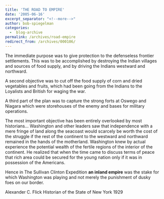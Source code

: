 ```yaml
---
title: 'THE ROAD TO EMPIRE'
date: '2005-06-16'
excerpt_separator: "<!--more-->"
author: bob-spiegelman
categories:
  -  blog-archive
permalink: /archives/road-empire
redirect_from: /archives/000106/
---
```



The immediate purpose was to give protection to the defenseless frontier settlements. This was to be accomplished by destroying the Indian villages and sources of food supply, and by driving the Indians westward and northward.

A second objective was to cut off the food supply of corn and dried vegetables and fruits, which had been going from the Indians to the Loyalists and British for waging the war.

A third part of the plan was to capture the strong forts at Oswego and Niagara which were storehouses of the enemy and bases for military operations.

The most important objective has been entirely overlooked by most historians... Washington and other leaders saw that independence with a mere fringe of land along the seacoast would scarcely be worth the cost of the struggle if the rest of the continent to the westward and northward remained in the hands of the motherland. Washington knew by actual experience the potential wealth of the fertile regions of the interior of the continent. He realized that when the time came to discuss terms of peace that rich area could be secured for the young nation only if it was in possession of the Americans.

Hence in The Sullivan Clinton Expedition **an inland empire** was the stake for which Washington was playing and not merely the punishment of dusky foes on our border.

Alexander C. Flick
Historian of the State of New York
1929
